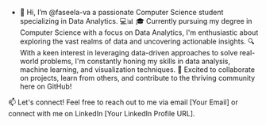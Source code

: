 - 👋 Hi, I’m @faseela-va
 a passionate Computer Science student specializing in Data Analytics. 💻📊
🎓 Currently pursuing my degree in Computer Science with a focus on Data Analytics, I'm enthusiastic about exploring the vast realms of data and uncovering actionable insights. 
🔍 With a keen interest in leveraging data-driven approaches to solve real-world problems, I'm constantly honing my skills in data analysis, machine learning, and visualization techniques.
🚀 Excited to collaborate on projects, learn from others, and contribute to the thriving community here on GitHub!

📫 Let's connect! Feel free to reach out to me via email [Your Email] or connect with me on LinkedIn [Your LinkedIn Profile URL].


<!---
faseela-va/faseela-va is a ✨ special ✨ repository because its `README.md` (this file) appears on your GitHub profile.
You can click the Preview link to take a look at your changes.
--->
